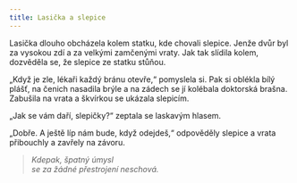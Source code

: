 ```yaml
---
title: Lasička a slepice
---
```


  

Lasička dlouho obcházela kolem statku, kde chovali slepice. Jenže dvůr byl za vysokou zdí a za velkými zamčenými vraty. Jak tak slídila kolem, dozvěděla se, že slepice ze statku stůňou.

„Když je zle, lékaři každý bránu otevře,“ pomyslela si. Pak si oblék­la bílý plášť, na čenich nasadila brýle a na zádech se jí kolébala doktorská brašna. Zabušila na vrata a škvírkou se ukázala slepicím.

„Jak se vám daří, slepičky?“ zeptala se laskavým hlasem.

„Dobře. A ještě líp nám bude, když odejdeš,“ odpověděly slepice a vrata přibouchly a zavřely na závoru.

> _Kdepak, špatný úmysl  
> se za žádné přestrojení neschová._
